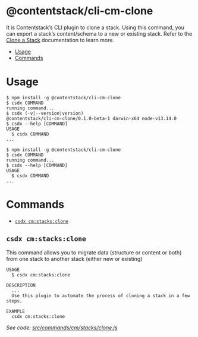 @contentstack/cli-cm-clone
==========================

It is Contentstack’s CLI plugin to clone a stack. Using this command, you can export a stack’s content/schema to a new or existing stack. Refer to the [Clone a Stack](https://www.contentstack.com/docs/developers/cli/clone-a-stack/) documentation to learn more.


<!-- toc -->
* [Usage](#usage)
* [Commands](#commands)
<!-- tocstop -->
# Usage
<!-- usage -->
```sh-session
$ npm install -g @contentstack/cli-cm-clone
$ csdx COMMAND
running command...
$ csdx (-v|--version|version)
@contentstack/cli-cm-clone/0.1.0-beta-1 darwin-x64 node-v13.14.0
$ csdx --help [COMMAND]
USAGE
  $ csdx COMMAND
...
```
<!-- usagestop -->
```sh-session
$ npm install -g @contentstack/cli-cm-clone
$ csdx COMMAND
running command...
$ csdx --help [COMMAND]
USAGE
  $ csdx COMMAND
...
```
# Commands
<!-- commands -->
* [`csdx cm:stacks:clone`](#csdx-cmstack-clone)

## `csdx cm:stacks:clone`

This command allows you to migrate data (structure or content or both) from one stack to another stack (either new or existing)

```
USAGE
  $ csdx cm:stacks:clone

DESCRIPTION
  ...
  Use this plugin to automate the process of cloning a stack in a few steps.

EXAMPLE
  csdx cm:stacks:clone
```

_See code: [src/commands/cm/stacks/clone.js](https://github.com/contentstack/cli/blob/v0.1.0-beta-1/src/commands/cm/stack-clone.js)_
<!-- commandsstop -->
